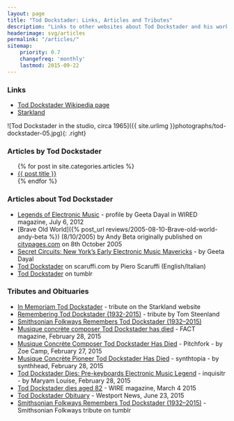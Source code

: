 ```yaml
---
layout: page
title: "Tod Dockstader: Links, Articles and Tributes"
description: "Links to other websites about Tod Dockstader and his work, Artcles written by, and about Tod Dockstader, and other links to online tributes."
headerimage: svg/articles
permalink: "/articles/"
sitemap:
    priority: 0.7
    changefreq: 'monthly'
    lastmod: 2015-09-22
---
```


### Links

* [Tod Dockstader Wikipedia page](https://en.wikipedia.org/wiki/Tod_Dockstader)
* [Starkland](http://www.starkland.com/)

![Tod Dockstader in the studio, circa 1965]({{ site.urlimg }}photographs/tod-dockstader-05.jpg){: .right}

### Articles by Tod Dockstader

<ul>
    {% for post in site.categories.articles %}
    <li><a href="{{ site.url }}{{ post.url }}">{{ post.title }}</a></li>
    {% endfor %}
</ul>


### Articles about Tod Dockstader

* [Legends of Electronic Music](http://www.wired.com/2012/06/tod-dockstader/) - profile by Geeta Dayal in WIRED magazine, July 6, 2012
* [Brave Old World]({% post_url reviews/2005-08-10-Brave-old-world-andy-beta %}) (8/10/2005) by Andy Beta originally published on [citypages.com](http://www.citypages.com/) on 8th October 2005
* [Secret Circuits: New York’s Early Electronic Music Mavericks](http://daily.redbullmusicacademy.com/2013/06/secret-circuits) - by Geeta Dayal
* [Tod Dockstader](http://www.scaruffi.com/avant/dockstad.html) on scaruffi.com by Piero Scaruffi (English/Italian)
* [Tod Dockstader](https://www.tumblr.com/search/tod-dockstader) on tumblr

### Tributes and Obituaries

* [In Memoriam Tod Dockstader](http://www.starkland.com/st202/Memorial.htm) - tribute on the Starkland website
* [Remembering Tod Dockstader (1932-2015)](https://nmbx.newmusicusa.org/remembering-tod-dockstader-1932-2015/) - tribute by Tom Steenland
* [Smithsonian Folkways Remembers Tod Dockstader (1932–2015)](http://www.folkways.si.edu/news-and-press/smithsonian-folkways-remembers-tod-dockstader-1932-2015)
* [Musique concrète composer Tod Dockstader has died](http://www.factmag.com/2015/02/28/musique-concrete-composer-tod-dockstader-has-died/) - FACT magazine, February 28, 2015
* [Musique Concrète Composer Tod Dockstader Has Died](http://pitchfork.com/news/58660-musique-concrete-composer-tod-dockstader-has-died/) - Pitchfork - by Zoe Camp, February 27, 2015
* [Musique Concrète Pioneer Tod Dockstader Has Died](http://www.synthtopia.com/content/2015/02/28/musique-concrete-pioneer-tod-dockstader-has-died/) - synthtopia - by synthhead, February 28, 2015
* [Tod Dockstader Dies: Pre-keyboards Electronic Music Legend](http://www.inquisitr.com/1882165/tod-dockstader-dies-pre-keyboards-electronic-music-legend/) - inquisitr - by Maryam Louise, February 28, 2015
* [Tod Dockstader dies aged 82](http://www.thewire.co.uk/news/35701/tod-dockstader-dies-aged-82) - WIRE magazine, March 4 2015
* [Tod Dockstader Obituary](http://www.legacy.com/obituaries/westport-news/obituary.aspx?pid=175140524) - Westport News, June 23, 2015
* [Smithsonian Folkways Remembers Tod Dockstader (1932–2015)](http://smithsonianfolkways.tumblr.com/post/113791653828/smithsonian-folkways-remembers-tod-dockstader) - Smithsonian Folkways tribute on tumblr